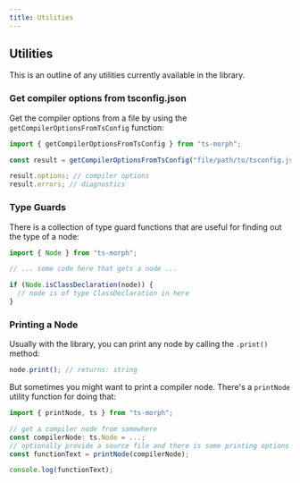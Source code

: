 ```yaml
---
title: Utilities
---
```


## Utilities

This is an outline of any utilities currently available in the library.

### Get compiler options from tsconfig.json

Get the compiler options from a file by using the `getCompilerOptionsFromTsConfig` function:

```ts
import { getCompilerOptionsFromTsConfig } from "ts-morph";

const result = getCompilerOptionsFromTsConfig("file/path/to/tsconfig.json");

result.options; // compiler options
result.errors; // diagnostics
```

### Type Guards

There is a collection of type guard functions that are useful for finding out the type of a node:

```ts
import { Node } from "ts-morph";

// ... some code here that gets a node ...

if (Node.isClassDeclaration(node)) {
  // node is of type ClassDeclaration in here
}
```

### Printing a Node

Usually with the library, you can print any node by calling the `.print()` method:

```ts
node.print(); // returns: string
```

But sometimes you might want to print a compiler node. There's a `printNode` utility function for doing that:

```ts
import { printNode, ts } from "ts-morph";

// get a compiler node from somewhere
const compilerNode: ts.Node = ...;
// optionally provide a source file and there is some printing options on this
const functionText = printNode(compilerNode);

console.log(functionText);
```
